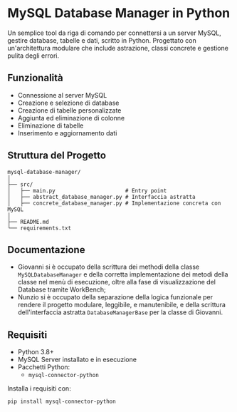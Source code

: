 # MySQL Database Manager in Python

Un semplice tool da riga di comando per connettersi a un server MySQL, gestire database, tabelle e dati, scritto in Python. Progettato con un'architettura modulare che include astrazione, classi concrete e gestione pulita degli errori.

## Funzionalità

- Connessione al server MySQL
- Creazione e selezione di database
- Creazione di tabelle personalizzate
- Aggiunta ed eliminazione di colonne
- Eliminazione di tabelle
- Inserimento e aggiornamento dati

## Struttura del Progetto
```
mysql-database-manager/
│
├── src/
│   ├── main.py                      # Entry point
│   ├── abstract_database_manager.py # Interfaccia astratta
│   ├── concrete_database_manager.py # Implementazione concreta con MySQL
│
├── README.md
└── requirements.txt
```

## Documentazione
- Giovanni si è occupato della scrittura dei methodi della classe `MySQLDatabaseManager` e della corretta implementazione dei metodi della classe nel menù di esecuzione, oltre alla fase di visualizzazione del Database tramite WorkBench;
- Nunzio si è occupato della separazione della logica funzionale per rendere il progetto modulare, leggibile, e manutenibile, e della scrittura dell'interfaccia astratta `DatabaseManagerBase` per la classe di Giovanni.
  
## Requisiti

- Python 3.8+
- MySQL Server installato e in esecuzione
- Pacchetti Python:
  - `mysql-connector-python`

Installa i requisiti con:

```bash
pip install mysql-connector-python
